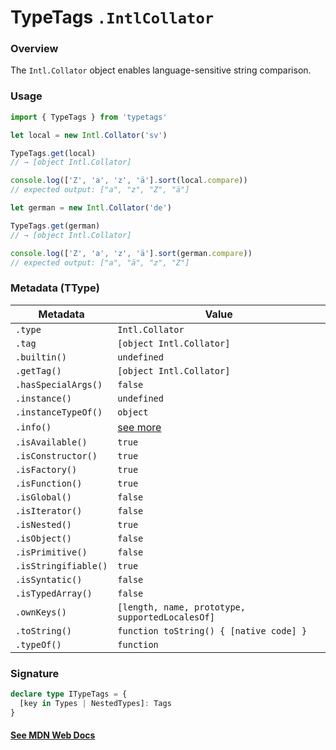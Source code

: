 # TypeTags `.IntlCollator`

### Overview

The `Intl.Collator` object enables language-sensitive string comparison.

### Usage

```js
import { TypeTags } from 'typetags'

let local = new Intl.Collator('sv')

TypeTags.get(local)
// → [object Intl.Collator]

console.log(['Z', 'a', 'z', 'ä'].sort(local.compare))
// expected output: ["a", "z", "Z", "ä"]

let german = new Intl.Collator('de')

TypeTags.get(german)
// → [object Intl.Collator]

console.log(['Z', 'a', 'z', 'ä'].sort(german.compare))
// expected output: ["a", "ä", "z", "Z"]
```

### Metadata (TType)

| Metadata             | Value                                           |
| -------------------- | ----------------------------------------------- |
| `.type`              | `Intl.Collator`                                 |
| `.tag`               | `[object Intl.Collator]`                        |
| `.builtin()`         | `undefined`                                     |
| `.getTag()`          | `[object Intl.Collator]`                        |
| `.hasSpecialArgs()`  | `false`                                         |
| `.instance()`        | `undefined`                                     |
| `.instanceTypeOf()`  | `object`                                        |
| `.info()`            | [see more]()                                    |
| `.isAvailable()`     | `true`                                          |
| `.isConstructor()`   | `true`                                          |
| `.isFactory()`       | `true`                                          |
| `.isFunction()`      | `true`                                          |
| `.isGlobal()`        | `false`                                         |
| `.isIterator()`      | `false`                                         |
| `.isNested()`        | `true`                                          |
| `.isObject()`        | `false`                                         |
| `.isPrimitive()`     | `false`                                         |
| `.isStringifiable()` | `true`                                          |
| `.isSyntatic()`      | `false`                                         |
| `.isTypedArray()`    | `false`                                         |
| `.ownKeys()`         | `[length, name, prototype, supportedLocalesOf]` |
| `.toString()`        | `function toString() { [native code] }`         |
| `.typeOf()`          | `function`                                      |

### Signature

```ts
declare type ITypeTags = {
  [key in Types | NestedTypes]: Tags
}
```

#### [See MDN Web Docs](https://developer.mozilla.org/en-US/docs/Web/JavaScript/Reference/Global_Objects/Intl/Collator)
